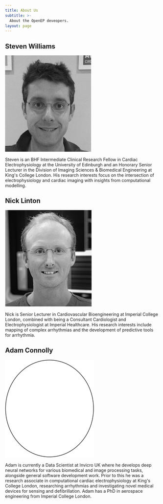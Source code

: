```yaml
---
title: About Us
subtitle: >-
  About the OpenEP deveopers.
layout: page
---
```

## Steven Williams
<img src="/images/portrait-sw.png">

Steven is an BHF Intermediate Clinical Research Fellow in Cardiac Electrophysiology at the University of Edinburgh and an Honorary Senior Lecturer in the Division of Imaging Sciences & Biomedical Engineering at  King's College London. His research interests focus on the intersection of electrophysiology and cardiac imaging with insights from computational modelling.

## Nick Linton
<img src="/images/portrait-nl.png">

Nick is Senior Lecturer in Cardiovascular Bioengineering at Imperial College London, combined with being a Consultant Cardiologist and Electrophysiologist at Imperial Healthcare. His research interests include mapping of complex arrhythmias and the development of predictive tools for arrhythmia.


## Adam Connolly
<img src="/images/portrait-ac.png">

Adam is currently a Data Scientist at Invicro UK where he develops deep neural networks for various biomedical and image processing tasks, alongside general software development work. Prior to this he was a research associate in computational cardiac electrophysiology at King's College London, researching arrhythmias and investigating novel medical devices for sensing and defibrillation. Adam has a PhD in aerospace engineering from Imperial College London.
